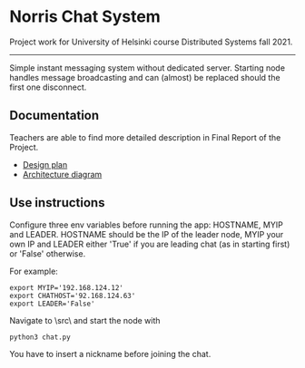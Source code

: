# Norris Chat System

Project work for University of Helsinki course Distributed Systems fall 2021.

***

Simple instant messaging system without dedicated server. Starting node handles message broadcasting and can (almost) be replaced should the first one disconnect.


## Documentation

Teachers are able to find more detailed description in Final Report of the Project.

- [Design plan](https://github.com/kriskrok/norris-chat-system/blob/main/documents/design_plan.md)
- [Architecture diagram](https://github.com/kriskrok/norris-chat-system/blob/main/documents/updated_architecture-diagram.svg)

## Use instructions

Configure three env variables before running the app: HOSTNAME, MYIP and LEADER. HOSTNAME should be the IP of the leader node, MYIP your own IP and LEADER either 'True' if you are leading chat (as in starting first) or 'False' otherwise.

For example:

```
export MYIP='192.168.124.12'
export CHATHOST='92.168.124.63'
export LEADER='False'
```

Navigate to \src\ and start the node with

```
python3 chat.py
```

You have to insert a nickname before joining the chat.